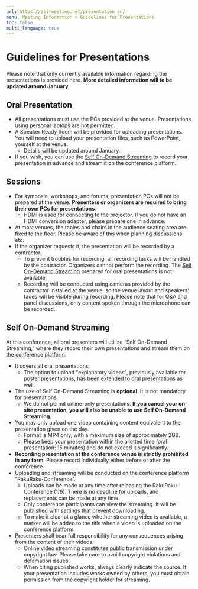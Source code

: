 ```yaml
---
url: https://esj-meeting.net/presentation_en/
menu: Meeting Information > Guidelines for Presentations
toc: false
multi_language: true
---
```


# Guidelines for Presentations

Please note that only currently available information regarding the presentations is provided here. **More detailed information will to be updated around January**.

## Oral Presentation

- All presentations must use the PCs provided at the venue. Presentations using personal laptops are not permitted.
- A Speaker Ready Room will be provided for uploading presentations. You will need to upload your presentation files, such as PowerPoint, yourself at the venue.
    - Details will be updated around January.
- If you wish, you can use the [Self On-Demand Streaming](#self-on-demand-streaming) to record your presentation in advance and stream it on the conference platform.

## Sessions

- For symposia, workshops, and forums, presentation PCs will not be prepared at the venue. **Presenters or organizers are required to bring their own PCs for presentations**.
    - HDMI is used for connecting to the projector. If you do not have an HDMI conversion adapter, please prepare one in advance.
- At most venues, the tables and chairs in the audience seating area are fixed to the floor. Please be aware of this when planning discussions etc.
- If the organizer requests it, the presentation will be recorded by a contractor.
    - To prevent troubles for recording, all recording tasks will be handled by the contractor. Organizers cannot perform the recording. The [Self On-Demand Streaming](#self-on-demand-streaming) prepared for oral presentations is not available.
    - Recording will be conducted using cameras provided by the contractor installed at the venue, so the venue layout and speakers' faces will be visible during recording. Please note that for Q&A and panel discussions, only content spoken through the microphone can be recorded.

## Self On-Demand Streaming

At this conference, all oral presenters will utilize “Self On-Demand Streaming,” where they record their own presentations and stream them on the conference platform.

- It covers all oral presentations.
    - The option to upload "explanatory videos", previously available for poster presentations, has been extended to oral presentations as well.
- The use of Self On-Demand Streaming is **optional**. It is not mandatory for presentations.
    - We do not permit online-only presentations. **If you cancel your on-site presentation, you will also be unable to use Self On-Demand Streaming**.
- You may only upload one video containing content equivalent to the presentation given on the day.
    - Format is MP4 only, with a maximum size of approximately 2GB.
    - Please keep your presentation within the allotted time (oral presentation: 15 minutes) and do not exceed it significantly.
- **Recording presentation at the conference venue is strictly prohibited in any form**. Please record individually either before or after the conference.
- Uploading and streaming will be conducted on the conference platform “RakuRaku-Conference”.
    - Uploads can be made at any time after releasing the RakuRaku-Conference (1/6). There is no deadline for uploads, and replacements can be made at any time.
    - Only conference participants can view the streaming. It will be published with settings that prevent downloading.
    - To make it clear at a glance whether streaming video is available, a marker will be added to the title when a video is uploaded on the conference platform.
- Presenters shall bear full responsibility for any consequences arising from the content of their videos.
    - Online video streaming constitutes public transmission under copyright law. Please take care to avoid copyright violations and defamation issues.
    - When citing published works, always clearly indicate the source. If your presentation includes works owned by others, you must obtain permission from the copyright holder for streaming.

